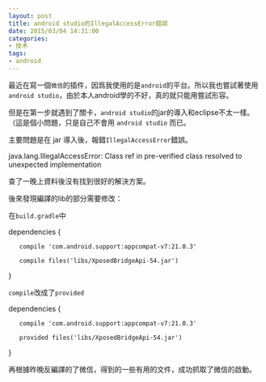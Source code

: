 ```yaml
---
layout: post
title: android studio的IllegalAccessError錯誤
date: 2015/03/04 14:31:00
categories:
- 技术
tags:
- android
---
```


最近在寫一個`微信`的插件，因爲我使用的是`android`的平台。所以我也嘗試著使用`android studio`，由於本人android學的不好，真的就只能用嘗試形容。

但是在第一步就遇到了關卡，`android studio`的jar的導入和eclipse不太一樣。（這是個小問題，只是自己不會用 `android studio` 而已。

主要問題是在 jar 導入後，報錯`IllegalAccessError`錯誤。

   java.lang.IllegalAccessError: Class ref in pre-verified class resolved to unexpected implementation

查了一晚上資料後沒有找到很好的解決方案。

後來發現編譯的lib的部分需要修改：

在`build.gradle`中

   dependencies {

       compile 'com.android.support:appcompat-v7:21.0.3'

       compile files('libs/XposedBridgeApi-54.jar')

   }

`compile`改成了`provided`

   dependencies {

       compile 'com.android.support:appcompat-v7:21.0.3'

       provided files('libs/XposedBridgeApi-54.jar')

   }

再根據昨晚反編譯的了微信，得到的一些有用的文件，成功抓取了微信的啟動。


